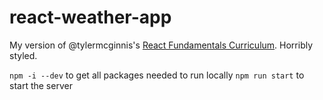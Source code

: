 # react-weather-app

My version of @tylermcginnis's [React Fundamentals Curriculum](https://github.com/tylermcginnis/react-fundamentals-curriculum). Horribly styled.

`npm -i --dev` to get all packages needed to run locally
`npm run start` to start the server
